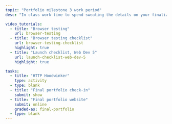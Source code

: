 ```yaml
---
topic: "Portfolio milestone 3 work period"
desc: "In class work time to spend sweating the details on your finalized portfolio website."

video_tutorials:
  - title: "Browser testing"
    url: browser-testing
  - title: "Browser testing checklist"
    url: browser-testing-checklist
    highlight: true
  - title: "Launch checklist, Web Dev 5"
    url: launch-checklist-web-dev-5
    highlight: true

tasks:
  - title: "HTTP Hoodwinker"
    type: activity
  - type: blank
  - title: "Final portfolio check-in"
    submit: show
  - title: "Final portfolio website"
    submit: online
    graded-as: final-portfolio
  - type: blank
---
```

